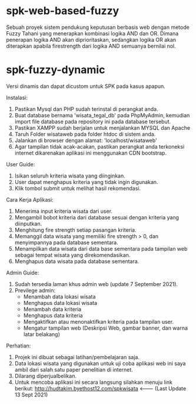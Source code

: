 # spk-web-based-fuzzy
Sebuah proyek sistem pendukung keputusan berbasis web dengan metode Fuzzy Tahani yang menerapkan kombinasi logika AND dan OR. Dimana penerapan logika AND akan diprioritaskan, sedangkan logika OR akan diterapkan apabila firestrength dari logika AND semuanya bernilai nol.

# spk-fuzzy-dynamic
Versi dinamis dan dapat dicustom untuk SPK pada kasus apapun.

Instalasi:
1. Pastikan Mysql dan PHP sudah terinstal di perangkat anda.
2. Buat database bernama 'wisata_tegal_db' pada PhpMyAdmin, kemudian import file database pada repository ini pada database tersebut.
3. Pastikan XAMPP sudah berjalan untuk menjalankan MYSQL dan Apache
4. Taruh Folder wisataweb pada folder htdoc di sistem anda.
5. Jalankan di browser dengan alamat: 'localhost/wisataweb'
6. Agar tampilan tidak acak-acakan, pastikan perangkat anda terkoneksi internet dikarenakan aplikasi ini menggunakan CDN bootstrap.

User Guide:
1. Isikan seluruh kriteria wisata yang diinginkan.
2. User dapat menghapus kriteria yang tidak ingin digunakan.
3. Klik tombol submit untuk melihat hasil rekomendasi.

Cara Kerja Aplikasi:
1. Menerima input kriteria wisata dari user.
2. Mengambil bobot kriteria dari database sesuai dengan kriteria yang diinputkan.
3. Menghitung fire strength setiap pasangan kriteria.
4. Memanggil data wisata yang memiliki fire strength > 0, dan menyimpannya pada database sementara.
6. Menampilkan data wisata dari data base sementara pada tampilan web sebagai tempat wisata yang direkomendasikan.
7. Menghapus data wisata pada database sementara.

Admin Guide:
1. Sudah tersedia laman khus admin web (update 7 September 2021).
2. Previlege admin: 
   - Menambah data lokasi wisata
   - Menghapus data lokasi wisata
   - Menambah data kriteria
   - Menghapus data kriteria
   - Mengaktifkan atau menonaktifkan kriteria pada tampilan user.
   - Mengatur tampilan web (Deskripsi Web, gambar banner, dan warna latar belakang)

Perhatian: 
1. Projek ini dibuat sebagai latihan/pembelajaran saja.
2. Data lokasi wisata yang digunakan untuk uji coba aplikasi web ini saya ambil dari salah satu paper penelitian di internet.
3. Dilarang diperjualbelikan.
4. Untuk mencoba aplikasi ini secara langsung silahkan menuju link berikut: http://hudtakim.byethost12.com/spkwisata  <--- (Last Update 13 Sept 2021)
